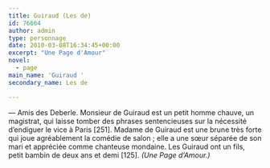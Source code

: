 ```yaml
---
title: Guiraud (Les de)
id: 76664
author: admin
type: personnage
date: 2010-03-08T16:34:45+00:00
excerpt: "Une Page d'Amour"
novel:
  - page
main_name: 'Guiraud '
secondary_name: Les de

---
```

— Amis des Deberle. Monsieur de Guiraud est un petit homme chauve, un magistrat, qui laisse tomber des phrases sentencieuses sur la nécessité d&rsquo;endiguer le vice à Paris [251]. Madame de Guiraud est une brune très forte qui joue agréablement la comédie de salon ; elle a une sœur séparée de son mari et appréciée comme chanteuse mondaine. Les Guiraud ont un fils, petit bambin de deux ans et demi [125]. _(Une Page d&rsquo;Amour.)_